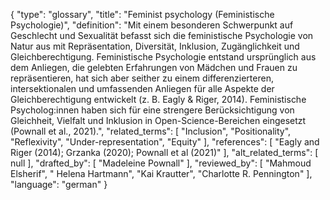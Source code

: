 {
    "type": "glossary",
    "title": "Feminist psychology (Feministische Psychologie)",
    "definition": "Mit einem besonderen Schwerpunkt auf Geschlecht und Sexualität befasst sich die feministische Psychologie von Natur aus mit Repräsentation, Diversität, Inklusion, Zugänglichkeit und Gleichberechtigung. Feministische Psychologie entstand ursprünglich aus dem Anliegen, die gelebten Erfahrungen von Mädchen und Frauen zu repräsentieren, hat sich aber seither zu einem differenzierteren, intersektionalen und umfassenden Anliegen für alle Aspekte der Gleichberechtigung entwickelt (z. B. Eagly & Riger, 2014). Feministische Psycholog:innen haben sich für eine strengere Berücksichtigung von Gleichheit, Vielfalt und Inklusion in Open-Science-Bereichen eingesetzt (Pownall et al., 2021).",
    "related_terms": [
        "Inclusion",
        "Positionality",
        "Reflexivity",
        "Under-representation",
        "Equity"
    ],
    "references": [
        "Eagly and Riger (2014); Grzanka (2020); Pownall et al (2021)"
    ],
    "alt_related_terms": [
        null
    ],
    "drafted_by": [
        "Madeleine Pownall"
    ],
    "reviewed_by": [
        "Mahmoud Elsherif",
        " Helena Hartmann",
        "Kai Krautter",
        "Charlotte R. Pennington"
    ],
    "language": "german"
}
